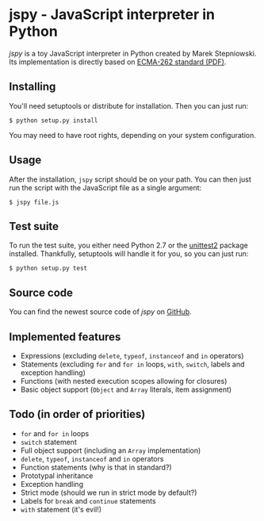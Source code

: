 jspy - JavaScript interpreter in Python
=========================================

*jspy* is a toy JavaScript interpreter in Python created by Marek Stepniowski. Its implementation is directly based on [ECMA-262 standard (PDF)](http://www.ecma-international.org/publications/files/ECMA-ST/Ecma-262.pdf).


Installing
------------

You'll need setuptools or distribute for installation. Then you can just run:

    $ python setup.py install

You may need to have root rights, depending on your system configuration. 


Usage
-------

After the installation, `jspy` script should be on your path. You can then just run the script with the JavaScript file as a single argument:

    $ jspy file.js


Test suite
----------

To run the test suite, you either need Python 2.7 or the [unittest2](http://pypi.python.org/pypi/unittest2) package installed. 
Thankfully, setuptools will handle it for you, so you can just run:

    $ python setup.py test

Source code
-----------

You can find the newest source code of *jspy* on [GitHub](https://github.com/zuber/jspy).


Implemented features
--------------------

  * Expressions (excluding `delete`, `typeof`, `instanceof` and `in` operators)
  * Statements (excluding `for` and `for in` loops, `with`, `switch`, labels and exception handling)
  * Functions (with nested execution scopes allowing for closures)
  * Basic object support (`Object` and `Array` literals, item assignment)


Todo (in order of priorities)
-----------------------------

  * `for` and `for in` loops
  * `switch` statement
  * Full object support (including an `Array` implementation)
  * `delete`, `typeof`, `instanceof` and `in` operators
  * Function statements (why is that in standard?)
  * Prototypal inheritance
  * Exception handling
  * Strict mode (should we run in strict mode by default?)
  * Labels for `break` and `continue` statements
  * `with` statement (it's evil!)

